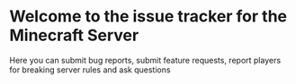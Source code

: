 # Welcome to the issue tracker for the Minecraft Server
Here you can submit bug reports, submit feature requests, report players for breaking server rules and ask questions
